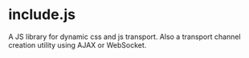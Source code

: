 include.js
==========

A JS library for dynamic css and js transport. Also a transport channel creation utility using AJAX or WebSocket.
